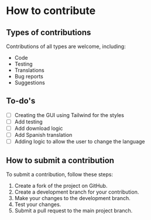 # How to contribute

## Types of contributions

Contributions of all types are welcome, including:

- Code
- Testing
- Translations
- Bug reports
- Suggestions

## To-do's

- [ ] Creating the GUI using Tailwind for the styles
- [ ] Add testing
- [ ] Add download logic
- [ ] Add Spanish translation
- [ ] Adding logic to allow the user to change the language

## How to submit a contribution

To submit a contribution, follow these steps:

1. Create a fork of the project on GitHub.
2. Create a development branch for your contribution.
3. Make your changes to the development branch.
4. Test your changes.
5. Submit a pull request to the main project branch.
